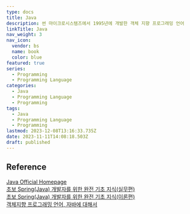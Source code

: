 ```yaml
---
type: docs
title: Java
description: 썬 마이크로시스템즈에서 1995년에 개발한 객체 지향 프로그래밍 언어
linkTitle: Java
nav_weight: 3
nav_icon:
  vendor: bs
  name: book
  color: blue
featured: true
series:
  - Programming
  - Programming Language
categories:
  - Java
  - Programming Language
  - Programming
tags:
  - Java
  - Programming Language
  - Programming
lastmod: 2023-12-08T13:16:33.735Z
date: 2023-11-11T14:08:18.503Z
draft: published
---
```


## Reference

[Java Official Homepage](https://www.java.com/ko/)  
[초보 Spring(Java) 개발자를 위한 완전 기초 지식(실무편)](https://yozm.wishket.com/magazine/detail/2039/)  
[초보 Spring(Java) 개발자를 위한 완전 기초 지식(이론편)](https://yozm.wishket.com/magazine/detail/1979/)  
[객체지향 프로그래밍 언어, 자바에 대해서](https://yozm.wishket.com/magazine/detail/673/)
